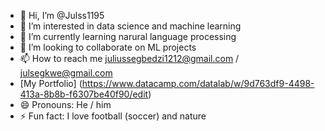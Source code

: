 - 👋 Hi, I’m @Julss1195
- 👀 I’m interested in data science and machine learning
- 🌱 I’m currently learning narural language processing
- 💞️ I’m looking to collaborate on ML projects
- 📫 How to reach me juliussegbedzi1212@gmail.com / julsegkwe@gmail.com
- [My Portfolio] (https://www.datacamp.com/datalab/w/9d763df9-4498-413a-8b8b-f6307be40f90/edit) 
- 😄 Pronouns: He / him
- ⚡ Fun fact: I love football (soccer) and nature

<!---
Julss1195/Julss1195 is a ✨ special ✨ repository because its `README.md` (this file) appears on your GitHub profile.
You can click the Preview link to take a look at your changes.
--->
